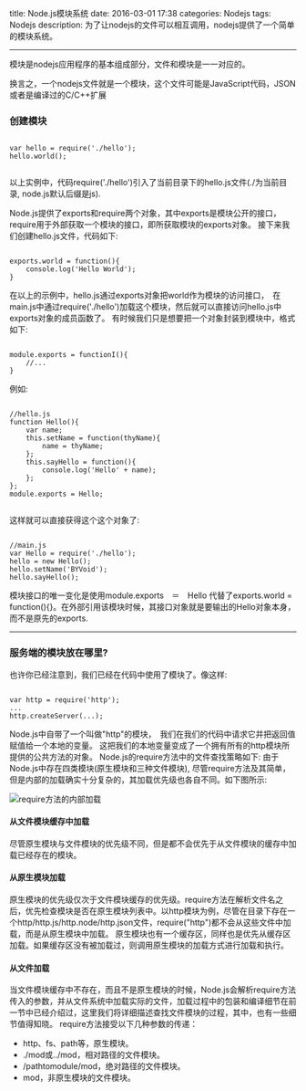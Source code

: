 title: Node.js模块系统
date: 2016-03-01 17:38
categories: Nodejs
tags: Nodejs
description: 为了让nodejs的文件可以相互调用，nodejs提供了一个简单的模块系统。

---

模块是nodejs应用程序的基本组成部分，文件和模块是一一对应的。

换言之，一个nodejs文件就是一个模块，这个文件可能是JavaScript代码，JSON或者是编译过的C/C++扩展

### 创建模块

```

var hello = require('./hello');
hello.world();


```

以上实例中，代码require('./hello')引入了当前目录下的hello.js文件(./为当前目录, node.js默认后缀是js).

Node.js提供了exports和require两个对象，其中exports是模块公开的接口，require用于外部获取一个模块的接口，即所获取模块的exports对象。
接下来我们创建hello.js文件，代码如下:

```

exports.world = function(){
    console.log('Hello World');
}

```

在以上的示例中，hello.js通过exports对象把world作为模块的访问接口，　在main.js中通过require('./hello')加载这个模块，然后就可以直接访问hello.js中exports对象的成员函数了。
有时候我们只是想要把一个对象封装到模块中，格式如下:

```

module.exports = functionI(){
    //...
}

```

例如:

```

//hello.js
function Hello(){
    var name;
    this.setName = function(thyName){
        name = thyName;
    };
    this.sayHello = function(){
        console.log('Hello' + name);
    };
};
module.exports = Hello;


```

这样就可以直接获得这个这个对象了:

```

//main.js
var Hello = require('./hello');
hello = new Hello();
hello.setName('BYVoid');
hello.sayHello();

```

模块接口的唯一变化是使用module.exports　＝　Hello 代替了exports.world = function(){}。在外部引用该模块时候，其接口对象就是要输出的Hello对象本身，而不是原先的exports.

---

### 服务端的模块放在哪里?

也许你已经注意到，我们已经在代码中使用了模块了。像这样:

```

var http = require('http');
...
http.createServer(...);

```

Node.js中自带了一个叫做"http"的模块，　我们在我们的代码中请求它并把返回值赋值给一个本地的变量。
这把我们的本地变量变成了一个拥有所有的http模块所提供的公共方法的对象。
Node.js的require方法中的文件查找策略如下:
由于Node.js中存在四类模块(原生模块和三种文件模块), 尽管require方法及其简单，但是内部的加载确实十分复杂的，其加载优先级也各自不同。如下图所示:

![require方法的内部加载](http://www.runoob.com/wp-content/uploads/2014/03/nodejs-require.jpg)

#### 从文件模块缓存中加载
尽管原生模块与文件模块的优先级不同，但是都不会优先于从文件模块的缓存中加载已经存在的模块。

#### 从原生模块加载
原生模块的优先级仅次于文件模块缓存的优先级。require方法在解析文件名之后，优先检查模块是否在原生模块列表中。以http模块为例，尽管在目录下存在一个http/http.js/http.node/http.json文件，require("http")都不会从这些文件中加载，而是从原生模块中加载。
原生模块也有一个缓存区，同样也是优先从缓存区加载。如果缓存区没有被加载过，则调用原生模块的加载方式进行加载和执行。

#### 从文件加载
当文件模块缓存中不存在，而且不是原生模块的时候，Node.js会解析require方法传入的参数，并从文件系统中加载实际的文件，加载过程中的包装和编译细节在前一节中已经介绍过，这里我们将详细描述查找文件模块的过程，其中，也有一些细节值得知晓。
require方法接受以下几种参数的传递：
* http、fs、path等，原生模块。
* ./mod或../mod，相对路径的文件模块。
* /pathtomodule/mod，绝对路径的文件模块。
* mod，非原生模块的文件模块。
